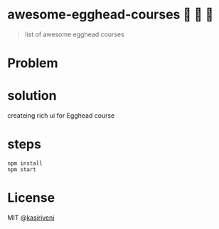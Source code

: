 # awesome-egghead-courses   :tada: :rocket: :metal:

> list of awesome egghead courses

# Problem
	  	
# solution
 createing rich ui for Egghead course

# steps

 ```
npm install
npm start
```


# License
MIT @[kasiriveni](https://github.com/kasiriveni)
